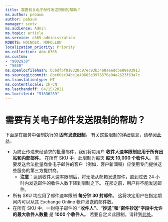 ```yaml
---
title: 需要有关电子邮件发送限制的帮助？
ms.author: pebaum
author: pebaum
manager: scotv
ms.audience: Admin
ms.topic: article
ms.service: o365-administration
ROBOTS: NOINDEX, NOFOLLOW
localization_priority: Priority
ms.collection: Adm_O365
ms.custom:
- "9002938"
- "5630"
ms.openlocfilehash: b5bdfbf818328c97ec93b3468aeedcbe88e03913
ms.sourcegitcommit: 8bc60ec34bc1e40685e3976576e04a2623f63a7c
ms.translationtype: HT
ms.contentlocale: zh-CN
ms.lasthandoff: 04/15/2021
ms.locfileid: "51836269"
---
```

# <a name="need-help-with-email-sending-limits"></a>需要有关电子邮件发送限制的帮助？

下面是在服务中强制执行的 **固有发送限制**。 有关这些限制的详细信息，请参阅[此处](https://docs.microsoft.com/office365/servicedescriptions/exchange-online-service-description/exchange-online-limits#receiving-and-sending-limits)。

- 为防止传递未经请求的批量邮件，我们将每用户 **收件人速率限制应用于所有出站和内部邮件**。 在所有 SKU 中，此限制为每天 **每天 10,000 个收件人**。  需要发送合法批量商业电子邮件的客户（例如，客户新闻稿）应使用专门提供这些服务的第三方提供商。
    - **注意**：达到收件人速率限制后，将无法从邮箱发送邮件，直到过去 24 小时内发送邮件的收件人数下降到限制之下。 在那之前，用户将不能发送邮件。
- 所有 SKU 均应用了邮件速率限制 **每分钟 30 封邮件**。 这将决定用户在指定期间内可以从其 Exchange Online 帐户发送的邮件数。
- 在所有 SKU 中，一封电子邮件的 **“收件人”、“抄送”和“密件抄送”字段中允许的最大收件人数量** 是 **1000 个收件人**。 若要自定义此限制，请转到[此处](https://techcommunity.microsoft.com/t5/exchange-team-blog/customizable-recipient-limits-in-office-365/ba-p/1183228)。
